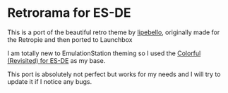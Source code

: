 # Retrorama for ES-DE
This is a port of the beautiful retro theme by [lipebello](https://github.com/lipebello/es-theme-retrorama), originally made for the Retropie and then ported to Launchbox

I am totally new to EmulationStation theming so I used the [Colorful (Revisited) for ES-DE](https://github.com/anthonycaccese/colorful-revisited-es-de) as my
base.

This port is absolutely not perfect but works for my needs and I will try to update it if I notice any bugs.
